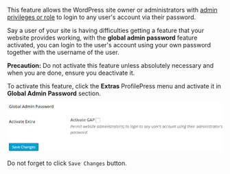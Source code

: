 This feature allows the WordPress site owner or administrators with [admin privileges or role](http://codex.wordpress.org/Roles_and_Capabilities#Administrator) to login to any user's account via their password.


Say a user of your site is having difficulties getting a feature that your website provides working, with the **global admin password** feature activated, you can login to the user's account using your own password together with the username of the user.


**Precaution:** Do not activate this feature unless absolutely necessary and when you are done, ensure you deactivate it.


To activate this feature, click the **Extras** ProfilePress menu and activate it in **Global Admin Password** section.


![ProfilePress tab widget demo](img/global-admin-password.png)


Do not forget to click `Save Changes` button.
